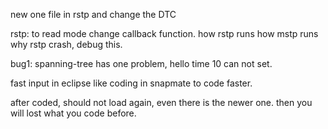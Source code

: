 new one file in rstp
and change the DTC


rstp:
to read mode change callback function.
how rstp runs
how mstp runs
why rstp crash, debug this.


bug1:
spanning-tree has one problem, hello time 10 can not set.


fast input in eclipse
like coding in snapmate 
to code faster.


after coded, should not load again, even there is the newer one.
then you will lost what you code before.
